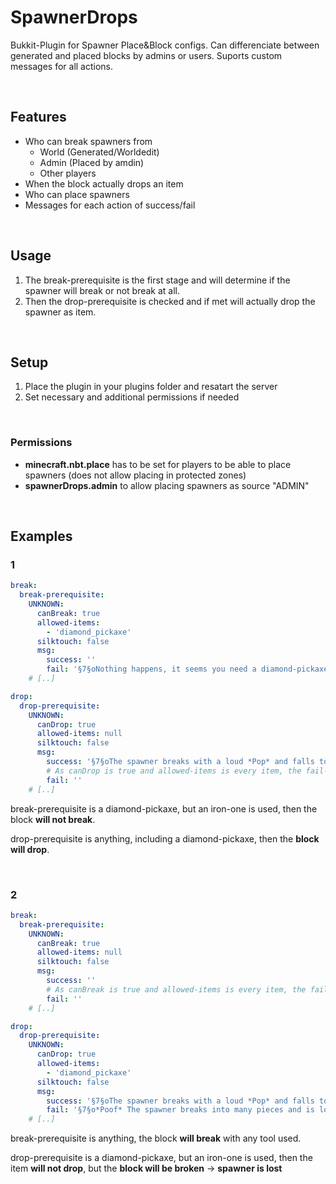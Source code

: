 # SpawnerDrops

Bukkit-Plugin for Spawner Place&Block configs.
Can differenciate between generated and placed blocks by admins or users.
Suports custom messages for all actions.

<br>

## Features

- Who can break spawners from
  - World (Generated/Worldedit)
  - Admin (Placed by amdin)
  - Other players
- When the block actually drops an item
- Who can place spawners
- Messages for each action of success/fail

<br>

## Usage

1. The break-prerequisite is the first stage and will determine if the spawner will break or not break at all.
2. Then the drop-prerequisite is checked and if met will actually drop the spawner as item.

<br>

## Setup

1. Place the plugin in your plugins folder and resatart the server
2. Set necessary and additional permissions if needed

<br>

### Permissions

- **minecraft.nbt.place** has to be set for players to be able to place spawners (does not allow placing in protected zones)
- **spawnerDrops.admin** to allow placing spawners as source "ADMIN"

<br>

## Examples

### 1

```yaml
break:
  break-prerequisite:
    UNKNOWN:
      canBreak: true
      allowed-items:
        - 'diamond_pickaxe'
      silktouch: false
      msg:
        success: ''
        fail: '§7§oNothing happens, it seems you need a diamond-pickaxe'
    # [..]

drop:
  drop-prerequisite:
    UNKNOWN:
      canDrop: true
      allowed-items: null
      silktouch: false
      msg:
        success: '§7§oThe spawner breaks with a loud *Pop* and falls to the ground to be picked up'
        # As canDrop is true and allowed-items is every item, the fail-message is never used
        fail: ''
    # [..]
```

break-prerequisite is a diamond-pickaxe, but an iron-one is used, then the block **will not break**.

drop-prerequisite is anything, including a diamond-pickaxe, then the **block will drop**.


<br>

### 2

```yaml
break:
  break-prerequisite:
    UNKNOWN:
      canBreak: true
      allowed-items: null
      silktouch: false
      msg:
        success: ''
        # As canBreak is true and allowed-items is every item, the fail-message is never used
        fail: ''
    # [..]

drop:
  drop-prerequisite:
    UNKNOWN:
      canDrop: true
      allowed-items:
        - 'diamond_pickaxe'
      silktouch: false
      msg:
        success: '§7§oThe spawner breaks with a loud *Pop* and falls to the ground to be picked up'
        fail: '§7§o*Poof* The spawner breaks into many pieces and is lost'
    # [..]
```

break-prerequisite is anything, the block **will break** with any tool used.

drop-prerequisite is a diamond-pickaxe, but an iron-one is used, then the item **will not drop**, but the **block will be broken** -> **spawner is lost**


